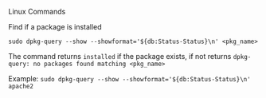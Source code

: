 Linux Commands

Find if a package is installed

`sudo dpkg-query --show --showformat='${db:Status-Status}\n' <pkg_name>`

The command returns `installed` if the package exists, if not returns
`dpkg-query: no packages found matching <pkg_name>`


Example:
`sudo dpkg-query --show --showformat='${db:Status-Status}\n' apache2 `



